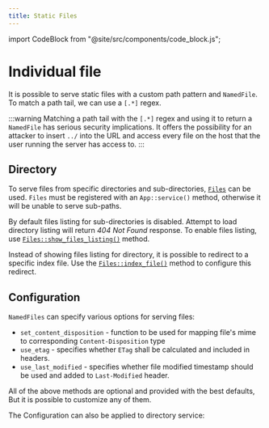 ```yaml
---
title: Static Files
---
```


import CodeBlock from "@site/src/components/code_block.js";

# Individual file

It is possible to serve static files with a custom path pattern and `NamedFile`. To match a path tail, we can use a `[.*]` regex.

<CodeBlock example="static-files" file="main.rs" section="individual-file" />

:::warning 
Matching a path tail with the `[.*]` regex and using it to return a `NamedFile` has serious security implications. 
It offers the possibility for an attacker to insert `../` into the URL and access every file on the host that the user running the server has access to.
:::

## Directory

To serve files from specific directories and sub-directories, [`Files`][files] can be used. `Files` must be registered with an `App::service()` method, otherwise it will be unable to serve sub-paths.

<CodeBlock example="static-files" file="directory.rs" section="directory" />

By default files listing for sub-directories is disabled. Attempt to load directory listing will return _404 Not Found_ response. To enable files listing, use [`Files::show_files_listing()`][showfileslisting] method.

Instead of showing files listing for directory, it is possible to redirect to a specific index file. Use the [`Files::index_file()`][indexfile] method to configure this redirect.

## Configuration

`NamedFiles` can specify various options for serving files:

- `set_content_disposition` - function to be used for mapping file's mime to corresponding `Content-Disposition` type
- `use_etag` - specifies whether `ETag` shall be calculated and included in headers.
- `use_last_modified` - specifies whether file modified timestamp should be used and added to `Last-Modified` header.

All of the above methods are optional and provided with the best defaults, But it is possible to customize any of them.

<CodeBlock example="static-files" file="configuration.rs" section="config-one" />

The Configuration can also be applied to directory service:

<CodeBlock example="static-files" file="configuration_two.rs" section="config-two" />

[files]: https://docs.rs/actix-files/0.6/actix_files/struct.Files.html#
[showfileslisting]: https://docs.rs/actix-files/0.6/actix_files/struct.Files.html#method.show_files_listing
[indexfile]: https://docs.rs/actix-files/0.6/actix_files/struct.Files.html#method.index_file
